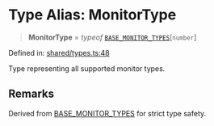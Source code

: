 # Type Alias: MonitorType

> **MonitorType** = *typeof* [`BASE_MONITOR_TYPES`](../variables/BASE_MONITOR_TYPES.md)\[`number`\]

Defined in: [shared/types.ts:48](https://github.com/Nick2bad4u/Uptime-Watcher/blob/8a1973382d5fe14c52996ecda381894eb7ecd4a6/shared/types.ts#L48)

Type representing all supported monitor types.

## Remarks

Derived from [BASE\_MONITOR\_TYPES](../variables/BASE_MONITOR_TYPES.md) for strict type safety.
